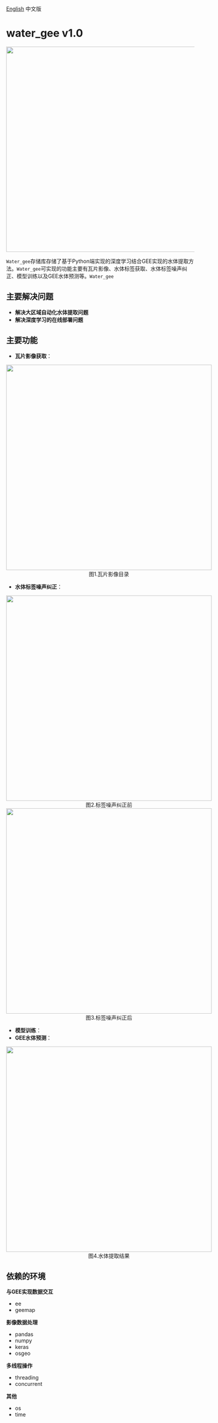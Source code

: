 [English](README.md) 中文版
# water_gee v1.0
<img src="" style="width:550px">

`Water_gee`存储库存储了基于Python端实现的深度学习结合GEE实现的水体提取方法。`Water_gee`可实现的功能主要有瓦片影像、水体标签获取、水体标签噪声纠正、模型训练以及GEE水体预测等。`Water_gee`

## 主要解决问题

* **解决大区域自动化水体提取问题**
* **解决深度学习的在线部署问题**

## 主要功能

* **瓦片影像获取**：
<p align="center" style="width:550px">
<img src="https://github.com/CaryLee17/water_gee/blob/main/images/tile_images.png" style="width:550px"></br>
图1.瓦片影像目录
</p>

* **水体标签噪声纠正**：
<p align="center" style="width:550px">
<img src="https://github.com/CaryLee17/water_gee/blob/main/images/mask.png" alt style="width:550px"></br>
图2.标签噪声纠正前</br>
<img src="https://github.com/CaryLee17/water_gee/blob/main/images/label.png" style="width:550px"></br>
图3.标签噪声纠正后
</p>

* **模型训练**：
* **GEE水体预测**：
<p align="center" style="width:550px">
<img src="https://github.com/CaryLee17/water_gee/tree/main/images/result.png" style="width:550px"></br>
图4.水体提取结果
</p>

## 依赖的环境

**与GEE实现数据交互**
* ee
* geemap

**影像数据处理**
* pandas
* numpy
* keras
* osgeo

**多线程操作**
* threading
* concurrent

**其他**
* os
* time
